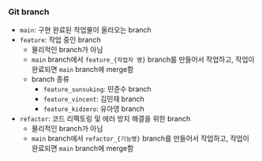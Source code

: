 ### Git branch
- `main`:  구현 완료된 작업물이 올라오는 branch
- `feature`: 작업 중인 branch
  - 물리적인 branch가 아님
  - `main` branch에서 `feature_{작업자 명}` branch를 만들어서 작업하고, 작업이 완료되면 `main` branch에 merge함
  - branch 종류
    - `feature_sunsuking`: 민준수 branch
    - `feature_vincent`: 김민재 branch
    - `feature_kidzero`: 유아영 branch
- `refactor`: 코드 리팩토링 및 에러 방지 해결을 위한 branch
  - 물리적인 branch가 아님
  - `main` branch에서 `refactor_{기능명}` branch를 만들어서 작업하고, 작업이 완료되면 `main` branch에 merge함